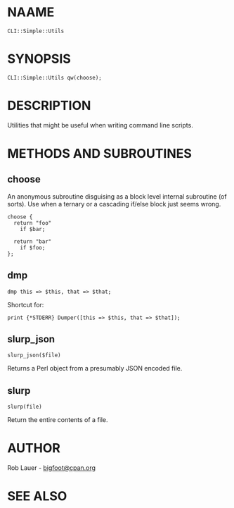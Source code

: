 # NAAME

    CLI::Simple::Utils

# SYNOPSIS

    CLI::Simple::Utils qw(choose);

# DESCRIPTION

Utilities that might be useful when writing command line scripts.

# METHODS AND SUBROUTINES

## choose

An anonymous subroutine disguising as a block level internal
subroutine (of sorts). Use when a ternary or a cascading if/else block
just seems wrong.

    choose {
      return "foo"
        if $bar;

      return "bar"
        if $foo;
    };

## dmp

    dmp this => $this, that => $that;

Shortcut for:

    print {*STDERR} Dumper([this => $this, that => $that]);
    

## slurp\_json

    slurp_json($file)

Returns a Perl object from a presumably JSON encoded file.

## slurp

    slurp(file)

Return the entire contents of a file.

# AUTHOR

Rob Lauer - <bigfoot@cpan.org>

# SEE ALSO
